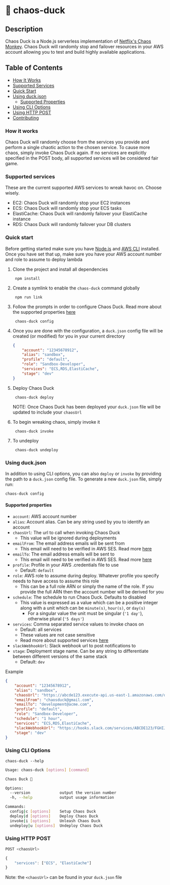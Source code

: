# 🦆 chaos-duck

## Description

Chaos Duck is a Node.js serverless implementation of [Netflix's Chaos Monkey](https://github.com/Netflix/chaosmonkey). Chaos Duck will randomly stop and failover resources in your AWS account allowing you to test and build highly available applications.

## Table of Contents
- [How It Works](#how-it-works)
- [Supported Services](#supported-services)
- [Quick Start](#quick-start)
- [Using duck.json](#using-duck.json)
    - [Supported Properties](#supported-properties)
- [Using CLI Options](#using-cli-options)
- [Using HTTP POST](#using-http-post)
- [Contributing](CONTRIBUTING.md)

### How it works

Chaos Duck will randomly choose from the services you provide and perform a single chaotic action to the chosen service. To cause more chaos, simply invoke Chaos Duck again. If no services are explicitly specified in the POST body, all supported services will be considered fair game.

### Supported services

These are the current supported AWS services to wreak havoc on. Choose wisely.

- EC2: Chaos Duck will randomly stop your EC2 instances
- ECS: Chaos Duck will randomly stop your ECS tasks
- ElastiCache: Chaos Duck will randomly failover your ElastiCache instance
- RDS: Chaos Duck will randomly failover your DB clusters

### Quick start

Before getting started make sure you have [Node.js](https://nodejs.org) and [AWS CLI](https://docs.aws.amazon.com/cli/latest/userguide/cli-chap-install.html) installed. Once you have set that up, make sure you have your AWS account number and role to assume to deploy lambda

1. Clone the project and install all dependencies

        npm install

2. Create a symlink to enable the `chaos-duck` command globally

        npm run link

3. Follow the prompts in order to configure Chaos Duck. Read more about the supported properties [here](#supported-properties)

        chaos-duck config

4. Once you are done with the configuration, a `duck.json` config file will be created (or modified) for you in your current directory

    ```json
    {
        "account": "12345678912",
        "alias": "sandbox",
        "profile": "default",
        "role": "Sandbox-Developer",
        "services": "ECS,RDS,ElastiCache",
        "stage": "dev"
    }
    ```

5. Deploy Chaos Duck

        chaos-duck deploy

    NOTE: Once Chaos Duck has been deployed your `duck.json` file will be updated to include your `chaosUrl`

5. To begin wreaking chaos, simply invoke it

        chaos-duck invoke

6. To undeploy

        chaos-duck undeploy

### Using duck.json

In addition to using CLI options, you can also `deploy` or `invoke` by providing the path to a `duck.json` config file. To generate a new `duck.json` file, simply run: 

```sh
chaos-duck config
```

#### Supported properties

- `account`: AWS account number
- `alias`: Account alias. Can be any string used by you to identify an account
- `chaosUrl`: The url to call when invoking Chaos Duck
    - This value will be ignored during deployments
- `emailFrom`: The email address emails will be sent from
    - This email will need to be verified in AWS SES. Read more [here](https://docs.aws.amazon.com/ses/latest/DeveloperGuide/verify-email-addresses-procedure.html)
- `emailTo`: The email address emails will be sent to
    - This email will need to be verified in AWS SES. Read more [here](https://docs.aws.amazon.com/ses/latest/DeveloperGuide/verify-email-addresses-procedure.html)    
- `profile`: Profile in your AWS .credentials file to use
    - Default: `default`
- `role`: AWS role to assume during deploy. Whatever profile you specify needs to have access to assume this role
    - This can be a full role ARN or simply the name of the role. If you provide the full ARN then the account number will be derived for you
- `schedule`: The schedule to run Chaos Duck. Defaults to disabled
    - This value is expressed as a value which can be a positive integer along with a unit which can be `minute(s)`, `hour(s)`, or `day(s)`
        - For a singular value the unit must be singular (`'1 day'`), otherwise plural (`'5 days'`)
- `services`: Comma separated service values to invoke chaos on
    - Default: all services
    - These values are not case sensitive
    - Read more about supported services [here](#supported-services)
- `slackWebhookUrl`: Slack webhook url to post notifications to
- `stage`: Deployment stage name. Can be any string to differentiate between different versions of the same stack
    - Default: `dev`

Example

```json
{
    "account": "12345678912",
    "alias": "sandbox",
    "chaosUrl": "https://abcde123.execute-api.us-east-1.amazonaws.com/dev/chaos",
    "emailFrom": "chaosduck@gmail.com",
    "emailTo": "development@acme.com",
    "profile": "default",
    "role": "Sandbox-Developer",
    "schedule": "1 hour",
    "services": "ECS,RDS,ElastiCache",
    "slackWebhookUrl": "https://hooks.slack.com/services/ABCDE123/FGHIJK456/laduhgfa98u234234",
    "stage": "dev"
}
```

### Using CLI Options

`chaos-duck --help`

```sh
Usage: chaos-duck [options] [command]

Chaos Duck 🦆

Options:
  --version             output the version number
  -h, --help            output usage information

Commands:
  config|c [options]    Setup Chaos Duck
  deploy|d [options]    Deploy Chaos Duck
  invoke|i [options]    Unleash Chaos Duck
  undeploy|u [options]  Undeploy Chaos Duck
```

### Using HTTP POST

```js
POST <chaosUrl>

{
    "services": ["ECS", "ElastiCache"]
}
```

Note: the `<chaosUrl>` can be found in your `duck.json` file